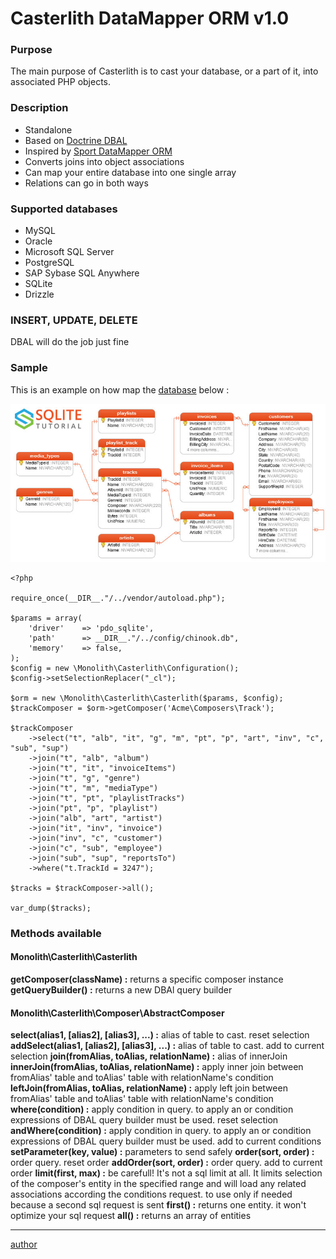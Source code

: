 Casterlith DataMapper ORM v1.0
========================

### Purpose

The main purpose of Casterlith is to cast your database, or a part of it, into associated PHP objects.

### Description

- Standalone
- Based on [Doctrine DBAL](https://github.com/doctrine/dbal)
- Inspired by [Sport DataMapper ORM](https://github.com/spotorm/spot2)
- Converts joins into object associations
- Can map your entire database into one single array
- Relations can go in both ways

### Supported databases

- MySQL
- Oracle
- Microsoft SQL Server
- PostgreSQL
- SAP Sybase SQL Anywhere
- SQLite
- Drizzle

### INSERT, UPDATE, DELETE

DBAL will do the job just fine

### Sample

This is an example on how map the [database](http://www.sqlitetutorial.net/sqlite-sample-database/) below :

[![chinook](config/sqlite-sample-database-color.jpg)](http://www.sqlitetutorial.net/sqlite-sample-database/)

```
<?php

require_once(__DIR__."/../vendor/autoload.php");

$params = array(
	'driver'    => 'pdo_sqlite',
	'path'      => __DIR__."/../config/chinook.db",
	'memory'    => false,
);
$config = new \Monolith\Casterlith\Configuration();
$config->setSelectionReplacer("_cl");

$orm = new \Monolith\Casterlith\Casterlith($params, $config);
$trackComposer = $orm->getComposer('Acme\Composers\Track');

$trackComposer
	->select("t", "alb", "it", "g", "m", "pt", "p", "art", "inv", "c", "sub", "sup")
	->join("t", "alb", "album")
	->join("t", "it", "invoiceItems")
	->join("t", "g", "genre")
	->join("t", "m", "mediaType")
	->join("t", "pt", "playlistTracks")
	->join("pt", "p", "playlist")
	->join("alb", "art", "artist")
	->join("it", "inv", "invoice")
	->join("inv", "c", "customer")
	->join("c", "sub", "employee")
	->join("sub", "sup", "reportsTo")
	->where("t.TrackId = 3247");

$tracks = $trackComposer->all();

var_dump($tracks);

```

### Methods available

#### Monolith\Casterlith\Casterlith

**getComposer(className) :**                       returns a specific composer instance
**getQueryBuilder() :**                            returns a new DBAl query builder

#### Monolith\Casterlith\Composer\AbstractComposer

**select(alias1, [alias2], [alias3], ...) :**      alias of table to cast. reset selection
**addSelect(alias1, [alias2], [alias3], ...) :**   alias of table to cast. add to current selection
**join(fromAlias, toAlias, relationName) :**       alias of innerJoin
**innerJoin(fromAlias, toAlias, relationName) :**  apply inner join between fromAlias' table and toAlias' table with relationName's condition
**leftJoin(fromAlias, toAlias, relationName) :**   apply left join between fromAlias' table and toAlias' table with relationName's condition
**where(condition) :**                             apply condition in query. to apply an or condition expressions of DBAL query builder must be used. reset selection
**andWhere(condition) :**                          apply condition in query. to apply an or condition expressions of DBAL query builder must be used. add to current conditions
**setParameter(key, value) :**                     parameters to send safely
**order(sort, order) :**                           order query. reset order
**addOrder(sort, order) :**                        order query. add to current order
**limit(first, max) :**                            be carefull! It's not a sql limit at all. It limits selection of the composer's entity in the specified range and will load any related associations according the conditions request. to use only if needed because a second sql request is sent 
**first() :**                                      returns one entity. it won't optimize your sql request
**all() :**                                        returns an array of entities

--------------------------

[author](https://github.com/merry-goblin)

